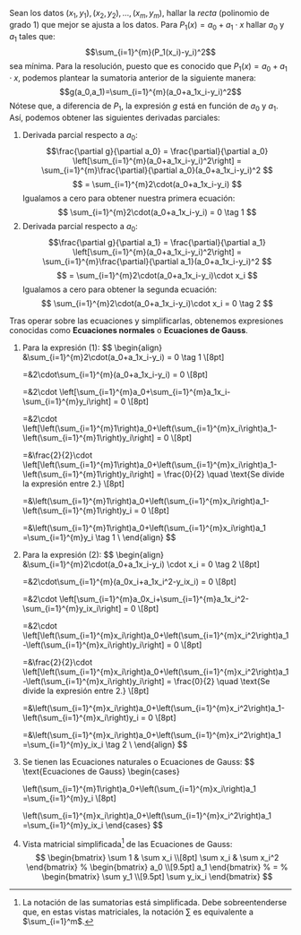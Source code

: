 Sean los datos $(x_1, y_1),(x_2,y_2),...,(x_m,y_m)$, hallar la *recta* (polinomio de grado 1) que mejor se ajusta a los datos. Para $P_1(x) = a_0 + a_1\cdot x$ hallar $a_0$ y $a_1$ tales que:
$$\sum_{i=1}^{m}(P_1(x_i)-y_i)^2$$
sea mínima. Para la resolución, puesto que es conocido que $P_1(x) = a_0 + a_1\cdot x$, podemos plantear la sumatoria anterior de la siguiente manera:
$$g(a_0,a_1)=\sum_{i=1}^{m}(a_0+a_1x_i-y_i)^2$$
Nótese que, a diferencia de $P_1$, la expresión $g$ está en función de $a_0$ y $a_1$. Así, podemos obtener las siguientes derivadas parciales:

1. Derivada parcial respecto a $a_0$:
$$\frac{\partial g}{\partial a_0} = \frac{\partial}{\partial a_0} \left[\sum_{i=1}^{m}(a_0+a_1x_i-y_i)^2\right] = \sum_{i=1}^{m}\frac{\partial}{\partial a_0}(a_0+a_1x_i-y_i)^2 $$
$$
= \sum_{i=1}^{m}2\cdot(a_0+a_1x_i-y_i)
$$
Igualamos a cero para obtener nuestra primera ecuación:
$$
\sum_{i=1}^{m}2\cdot(a_0+a_1x_i-y_i) = 0 \tag 1
$$
2. Derivada parcial respecto a $a_0$:
$$\frac{\partial g}{\partial a_1} = \frac{\partial}{\partial a_1} \left[\sum_{i=1}^{m}(a_0+a_1x_i-y_i)^2\right] = \sum_{i=1}^{m}\frac{\partial}{\partial a_1}(a_0+a_1x_i-y_i)^2 $$
$$
= \sum_{i=1}^{m}2\cdot(a_0+a_1x_i-y_i)\cdot x_i
$$
Igualamos a cero para obtener la segunda ecuación:
$$
\sum_{i=1}^{m}2\cdot(a_0+a_1x_i-y_i)\cdot x_i = 0 \tag 2
$$

Tras operar sobre las ecuaciones y simplificarlas, obtenemos expresiones conocidas como **Ecuaciones normales** o **Ecuaciones de Gauss**.
1. Para la expresión $(1)$:
$$
\begin{align}
	&\sum_{i=1}^{m}2\cdot(a_0+a_1x_i-y_i) = 0 \tag 1 \\[8pt]
	
	=&2\cdot\sum_{i=1}^{m}(a_0+a_1x_i-y_i) = 0 \\[8pt]
	
	=&2\cdot \left[\sum_{i=1}^{m}a_0+\sum_{i=1}^{m}a_1x_i-\sum_{i=1}^{m}y_i\right] = 0 \\[8pt]
	
	=&2\cdot \left[\left(\sum_{i=1}^{m}1\right)a_0+\left(\sum_{i=1}^{m}x_i\right)a_1-\left(\sum_{i=1}^{m}1\right)y_i\right] = 0 \\[8pt]
	
	=&\frac{2}{2}\cdot \left[\left(\sum_{i=1}^{m}1\right)a_0+\left(\sum_{i=1}^{m}x_i\right)a_1-\left(\sum_{i=1}^{m}1\right)y_i\right] = \frac{0}{2} \quad \text{Se divide la expresión entre 2.} \\[8pt]
	
	=&\left(\sum_{i=1}^{m}1\right)a_0+\left(\sum_{i=1}^{m}x_i\right)a_1-\left(\sum_{i=1}^{m}1\right)y_i = 0 \\[8pt]
	
	=&\left(\sum_{i=1}^{m}1\right)a_0+\left(\sum_{i=1}^{m}x_i\right)a_1 =\sum_{i=1}^{m}y_i \tag 1 \\
\end{align}
$$
2. Para la expresión $(2)$:
$$
\begin{align}
	&\sum_{i=1}^{m}2\cdot(a_0+a_1x_i-y_i) \cdot x_i = 0 \tag 2 \\[8pt]
	
	=&2\cdot\sum_{i=1}^{m}(a_0x_i+a_1x_i^2-y_ix_i) = 0 \\[8pt]
	
	=&2\cdot \left[\sum_{i=1}^{m}a_0x_i+\sum_{i=1}^{m}a_1x_i^2-\sum_{i=1}^{m}y_ix_i\right] = 0 \\[8pt]	
	
	=&2\cdot \left[\left(\sum_{i=1}^{m}x_i\right)a_0+\left(\sum_{i=1}^{m}x_i^2\right)a_1-\left(\sum_{i=1}^{m}x_i\right)y_i\right] = 0 \\[8pt]
	
	=&\frac{2}{2}\cdot \left[\left(\sum_{i=1}^{m}x_i\right)a_0+\left(\sum_{i=1}^{m}x_i^2\right)a_1-\left(\sum_{i=1}^{m}x_i\right)y_i\right] = \frac{0}{2} \quad \text{Se divide la expresión entre 2.} \\[8pt]
	
	=&\left(\sum_{i=1}^{m}x_i\right)a_0+\left(\sum_{i=1}^{m}x_i^2\right)a_1-\left(\sum_{i=1}^{m}x_i\right)y_i = 0 \\[8pt]
	
	=&\left(\sum_{i=1}^{m}x_i\right)a_0+\left(\sum_{i=1}^{m}x_i^2\right)a_1 =\sum_{i=1}^{m}y_ix_i \tag 2 \\
\end{align}
$$
3. Se tienen las Ecuaciones naturales o Ecuaciones de Gauss:
$$
\text{Ecuaciones de Gauss}
\begin{cases}
	
	\left(\sum_{i=1}^{m}1\right)a_0+\left(\sum_{i=1}^{m}x_i\right)a_1 =\sum_{i=1}^{m}y_i \\[8pt]
	
	\left(\sum_{i=1}^{m}x_i\right)a_0+\left(\sum_{i=1}^{m}x_i^2\right)a_1 =\sum_{i=1}^{m}y_ix_i
\end{cases}
$$
4. Vista matricial simplificada[^1] de las Ecuaciones de Gauss:
$$
\begin{bmatrix}
\sum 1 & \sum x_i \\[8pt]
\sum x_i & \sum x_i^2
\end{bmatrix}
%
\begin{bmatrix}
a_0 \\[9.5pt]
a_1
\end{bmatrix}
%
=
%
\begin{bmatrix}
\sum y_1 \\[9.5pt]
\sum y_ix_i
\end{bmatrix}
$$
[^1]: La notación de las sumatorias está simplificada. Debe sobreentenderse que, en estas vistas matriciales, la notación $\sum$ es equivalente a $\sum_{i=1}^m$.
